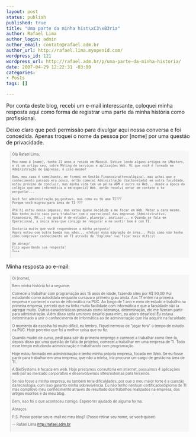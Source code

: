 ```yaml
--- 
layout: post
status: publish
published: true
title: "Uma parte da minha hist\xC3\xB3ria"
author: Rafael Lima
author_login: admin
author_email: contato@rafael.adm.br
author_url: http://rafael.lima.myopenid.com/
wordpress_id: 121
wordpress_url: http://rafael.adm.br/p/uma-parte-da-minha-historia/
date: 2007-04-29 12:22:31 -03:00
categories: 
- Posts
tags: []

---
```

Por conta deste blog, recebi um e-mail interessante, coloquei minha resposta aqui como forma de registrar uma parte da minha história como profissional.

Deixo claro que pedi permissão para divulgar aqui nossa conversa e foi concedida. Apenas troquei o nome da pessoa por [nome] por uma questão de privacidade.

<blockquote style="background: #f6f6f6; padding: 4px; margin: 10px; font-size: 0.7em">
    Olá Rafael Lima,
     
    Meu nome é [nome], tenho 21 anos e resido em Maceió. Estive lendo alguns artigos no iMasters, e vi um artigo seu, sobre Mkting de serviços e aplicações Web. Vi que você é formado em Administração de Empresas, é isso mesmo?
     
    Bom, meu caso é semelhante, me formei em Gestão Financeira(tencológico), mas achei que o conhecimento passado era pouco, então comecei Administração (bacharelado) em outra faculdade, estou próximo de concluir, mas minha vida tem um pé na ADM e outro na Web... desde a época do colégio que amo informática e em especial Web. então resolvi entar em contato e te perguntar...
     
    Você fez administração pq gostava, mas como eu tb ama TI???
    Porque você migrou para área de TI ???
     
    Até hj estou nesse impasse, mas estou quase decidido a me focar em Web. Meter a cara mesmo.
    Não tenho muito saco para trabalhar com o operacional das empresas (Administrativo, Financeiro, RH...) eu gosto é de estudar, planejar, analisar... e Quando se fala em Operacional, a única área que consigo me resgurar e me sentir bem é com TI.
     
    Gostaria muito que você respondesse a minha pergunta!
    Agora estou com outra bomba nas mãos... efetuar essa migração de área... Pois como não tenho como comprovar conhecimento em TI através de "Diploma" vai ficar mais difícil.
     
    Um abraço!
    Fico aguardando sua resposta!
    T+++
</blockquote>

Minha resposta ao e-mail:

<blockquote style="background: #f6f6f6; padding: 4px; margin: 10px; font-size: 0.7em">
Oi [nome],

Bem minha história foi a seguinte:

Comecei a trabalhar com programação aos 15 anos de idade, fazendo sites por R$ 90,00! Fui estudando como autodidata enquanto cursava o primeiro grau ainda. Aos 17 entrei na primeira empresa e comecei o curso de informática na PUC. Ao longo de 1 ano e meio de estudo e trabalho na primeira empresa, percebi que eu tinha muita facilidade com informática e que a faculdade não ia agregar muito. Outras características pessoais como liderança, determinação, etc me fizeram partir para administração. Além disso seria um novo desafio para mim, eu adoro desafios! Eu estava determinado a unir o conhecimento de informática ao de administração que iria adquirir na faculdade.

O momento da escolha foi muito difícil, eu lembro. Fiquei nervoso de "jogar fora" o tempo de estudo na PUC. Hoje percebo que foi a melhor coisa que eu fiz.

Quando mudei de curso, pedi para sair do primeiro emprego e comecei a trabalhar como free-la, depois disso por uma questão de falta de projetos, comecei a trabalhar em uma empresa de TI. Todo esse tempo estudando administração e trabalhando com programação.

Hoje estou formado em administração e tenho minha própria empresa, focada em Web. Se eu fosse partir para trabalhar em uma empresa, que não a minha, iria procurar um cargo de gestão na área de TI.

A BielSystems é focada em web. Hoje prestamos consultoria em internet, possuímos 4 aplicações web par ao mercado corporativo e desenvolvemos sites/sistemas para terceiros.

Se não fosse a minha empresa, eu também teria dificuldades, por que o meu maior forte é a questão da tecnologia, com isso garanto minha sobrevivência. Eu não tenho nenhum certificado/diploma de TI mas comprovo meu conhecimento através do resultado dos trabalhos realizados na empresa, dos artigos escritos e do meu blog.

Bem, isso foi o que aconteceu comigo. Espero ter ajudado de alguma forma.

Abraços

P.S. Posso postar seu e-mail no meu blog? (Posso retirar seu nome, se você quiser)

-- 
Rafael Lima
http://rafael.adm.br
</blockquote>
